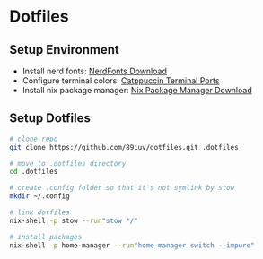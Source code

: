 # Dotfiles

## Setup Environment 
- Install nerd fonts: [NerdFonts Download](https://www.nerdfonts.com/font-downloads)
- Configure terminal colors: [Catppuccin Terminal Ports](https://catppuccin.com/ports/?q=terminal)
- Install nix package manager: [Nix Package Manager Download](https://nixos.org/download) 

## Setup Dotfiles
```sh
# clone repo
git clone https://github.com/89iuv/dotfiles.git .dotfiles

# move to .dotfiles directory
cd .dotfiles

# create .config folder so that it's not symlink by stow
mkdir ~/.config

# link dotfiles
nix-shell -p stow --run"stow */"

# install packages
nix-shell -p home-manager --run"home-manager switch --impure"
```
